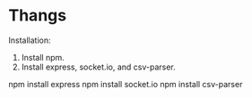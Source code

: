 # Thangs


Installation:

  1. Install npm. 
  2. Install express, socket.io, and csv-parser. 
  
  npm install express
  npm install socket.io
  npm install csv-parser
